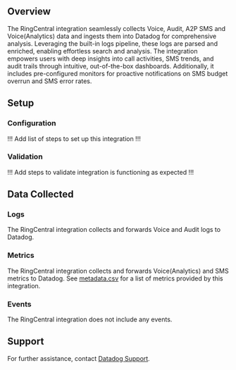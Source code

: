 ## Overview

The RingCentral integration seamlessly collects Voice, Audit, A2P SMS and Voice(Analytics) data and ingests them into Datadog for comprehensive analysis. Leveraging the built-in logs pipeline, these logs are parsed and enriched, enabling effortless search and analysis. The integration empowers users with deep insights into call activities, SMS trends, and audit trails through intuitive, out-of-the-box dashboards. Additionally, it includes pre-configured monitors for proactive notifications on SMS budget overrun and SMS error rates.

## Setup

### Configuration

!!! Add list of steps to set up this integration !!!

### Validation

!!! Add steps to validate integration is functioning as expected !!!

## Data Collected

### Logs

The RingCentral integration collects and forwards Voice and Audit logs to Datadog.

### Metrics

The RingCentral integration collects and forwards Voice(Analytics) and SMS metrics to Datadog. See [metadata.csv][4] for a list of metrics provided by this integration.

### Events

The RingCentral integration does not include any events.

## Support
For further assistance, contact [Datadog Support][3].

[1]: https://service.ringcentral.com/
[2]: https://developers.ringcentral.com/
[3]: https://docs.datadoghq.com/help/
[4]: https://github.com/DataDog/integrations-core/blob/master/ringcentral/metadata.csv